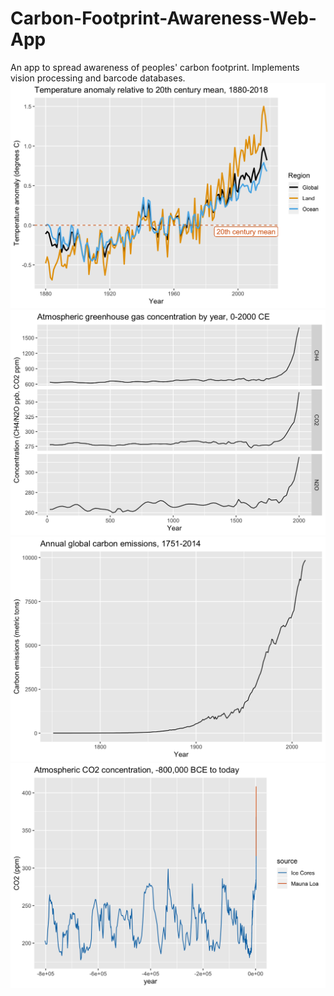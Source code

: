 # Carbon-Footprint-Awareness-Web-App
 An app to spread awareness of peoples' carbon footprint. Implements vision processing and barcode databases.
![data](/img/data/data1.png)
![data](/img/data/data2.png)
![data](/img/data/data3.png)
![data](/img/data/data4.png)
